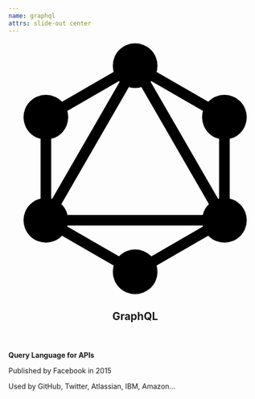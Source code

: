 ```yaml
---
name: graphql
attrs: slide-out center
---
```


<header fit uppercase flex color="--primary">

<svg xmlns="http://www.w3.org/2000/svg" viewBox="0 0 100 100">
  <path fill-rule="evenodd" clip-rule="evenodd" d="M50 6.90308L87.323 28.4515V71.5484L50 93.0968L12.677 71.5484V28.4515L50 6.90308ZM16.8647 30.8693V62.5251L44.2795 15.0414L16.8647 30.8693ZM50 13.5086L18.3975 68.2457H81.6025L50 13.5086ZM77.4148 72.4334H22.5852L50 88.2613L77.4148 72.4334ZM83.1353 62.5251L55.7205 15.0414L83.1353 30.8693V62.5251Z"/>
  <circle cx="50" cy="9.3209" r="8.82"/>
  <circle cx="85.2292" cy="29.6605" r="8.82"/>
  <circle cx="85.2292" cy="70.3396" r="8.82"/>
  <circle cx="50" cy="90.6791" r="8.82"/>
  <circle cx="14.7659" cy="70.3396" r="8.82"/>
  <circle cx="14.7659" cy="29.6605" r="8.82"/>
</svg>

## GraphQL

</header>

**Query Language for APIs**

Published by Facebook in 2015

Used by GitHub, Twitter, Atlassian, IBM, Amazon...
